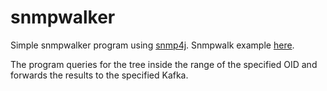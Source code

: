 # snmpwalker
Simple snmpwalker program using <a href='http://www.snmp4j.org'>snmp4j</a>. Snmpwalk example <a href='http://www.syawar.com/2014/03/15/performing-snmp-walk-and-get-operations-using-snmp4j-and-java/'>here</a>.

The program queries for the tree inside the range of the specified OID and forwards the results to the specified Kafka. 

